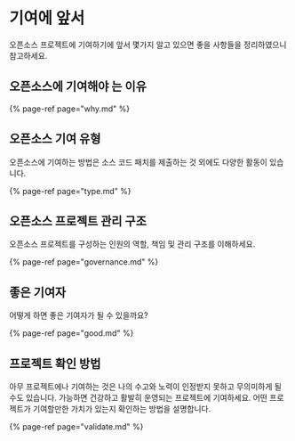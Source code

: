 # 기여에 앞서

오픈소스 프로젝트에 기여하기에 앞서 몇가지 알고 있으면 좋을 사항들을 정리하였으니 참고하세요. 

## 오픈소스에 기여해야 는 이유

{% page-ref page="why.md" %}

## 오픈소스 기여 유형

오픈소스에 기여하는 방법은 소스 코드 패치를 제출하는 것 외에도 다양한 활동이 있습니다. 

{% page-ref page="type.md" %}

## 오픈소스 프로젝트 관리 구조

오픈소스 프로젝트를 구성하는 인원의 역할, 책임 및 관리 구조를 이해하세요. 

{% page-ref page="governance.md" %}

## 좋은 기여자

어떻게 하면 좋은 기여자가 될 수 있을까요?

{% page-ref page="good.md" %}

## 프로젝트 확인 방법

아무 프로젝트에나 기여하는 것은 나의 수고와 노력이 인정받지 못하고 무의미하게 될 수도 있습니다. 가능하면 건강하고 활발히 운영되는 프로젝트에 기여하세요. 어떤 프로젝트가 기여할만한 가치가 있는지 확인하는 방법을 설명합니다. 

{% page-ref page="validate.md" %}

